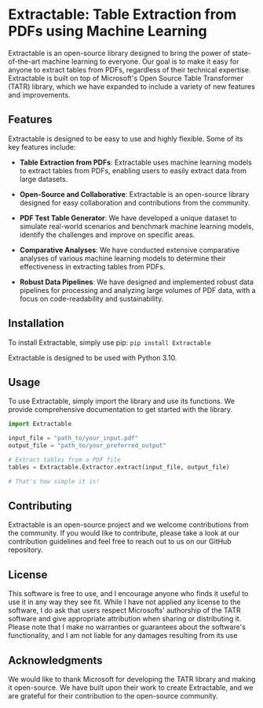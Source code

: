 # Extractable: Table Extraction from PDFs using Machine Learning

Extractable is an open-source library designed to bring the power of state-of-the-art machine learning to everyone. Our goal is to make it easy for anyone to extract tables from PDFs, regardless of their technical expertise. Extractable is built on top of Microsoft's Open Source Table Transformer (TATR) library, which we have expanded to include a variety of new features and improvements.

## Features

Extractable is designed to be easy to use and highly flexible. Some of its key features include:

- **Table Extraction from PDFs**: Extractable uses machine learning models to extract tables from PDFs, enabling users to easily extract data from large datasets.

- **Open-Source and Collaborative**: Extractable is an open-source library designed for easy collaboration and contributions from the community.

- **PDF Test Table Generator**: We have developed a unique dataset to simulate real-world scenarios and benchmark machine learning models, identify the challenges and improve on specific areas. 

- **Comparative Analyses**: We have conducted extensive comparative analyses of various machine learning models to determine their effectiveness in extracting tables from PDFs.

- **Robust Data Pipelines**: We have designed and implemented robust data pipelines for processing and analyzing large volumes of PDF data, with a focus on code-readability and sustainability.

## Installation

To install Extractable, simply use pip:
```pip install Extractable```

Extractable is designed to be used with Python 3.10.

## Usage

To use Extractable, simply import the library and use its functions. We provide comprehensive documentation to get started with the library.

```python
import Extractable

input_file = "path_to/your_input.pdf"
output_file = "path_to/your_preferred_output"

# Extract tables from a PDF file
tables = Extractable.Extractor.extract(input_file, output_file)

# That's how simple it is!
```

## Contributing
Extractable is an open-source project and we welcome contributions from the community. If you would like to contribute, please take a look at our contribution guidelines and feel free to reach out to us on our GitHub repository.

## License
This software is free to use, and I encourage anyone who finds it useful to use it in any way they see fit. While I have not applied any license to the software, I do ask that users respect Microsofts' authorship of the TATR software and give appropriate attribution when sharing or distributing it. Please note that I make no warranties or guarantees about the software's functionality, and I am not liable for any damages resulting from its use

## Acknowledgments
We would like to thank Microsoft for developing the TATR library and making it open-source. We have built upon their work to create Extractable, and we are grateful for their contribution to the open-source community.

